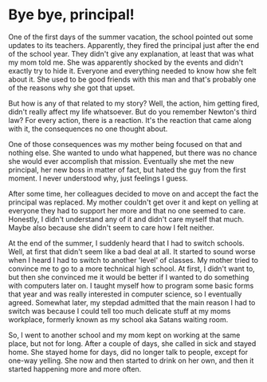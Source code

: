 # Bye bye, principal!

One of the first days of the summer vacation, the school pointed out some updates to its teachers. Apparently, they fired the principal just after the end of the school year. They didn't give any explanation, at least that was what my mom told me. She was apparently shocked by the events and didn't exactly try to hide it. Everyone and everything needed to know how she felt about it. She used to be good friends with this man and that's probably one of the reasons why she got that upset.

But how is any of that related to my story? Well, the action, him getting fired, didn't really affect my life whatsoever. But do you remember Newton's third law? For every action, there is a reaction. It's the reaction that came along with it, the consequences no one thought about.

One of those consequences was my mother being focused on that and nothing else. She wanted to undo what happened, but there was no chance she would ever accomplish that mission. Eventually she met the new principal, her new boss in matter of fact, but hated the guy from the first moment. I never understood why, just feelings I guess.

After some time, her colleagues decided to move on and accept the fact the principal was replaced. My mother couldn't get over it and kept on yelling at everyone they had to support her more and that no one seemed to care. Honestly, I didn't understand any of it and didn't care myself that much. Maybe also because she didn't seem to care how I felt neither.

At the end of the summer, I suddenly heard that I had to switch schools. Well, at first that didn't seem like a bad deal at all. It started to sound worse when I heard I had to switch to another 'level' of classes. My mother tried to convince me to go to a more technical high school. At first, I didn't want to, but then she convinced me it would be better if I wanted to do something with computers later on. I taught myself how to program some basic forms that year and was really interested in computer science, so I eventually agreed. Somewhat later, my stepdad admitted that the main reason I had to switch was because I could tell too much delicate stuff at my moms workplace, formerly known as my school aka Satans waiting room.

So, I went to another school and my mom kept on working at the same place, but not for long. After a couple of days, she called in sick and stayed home. She stayed home for days, did no longer talk to people, except for one-way yelling. She now and then started to drink on her own, and then it started happening more and more often.
